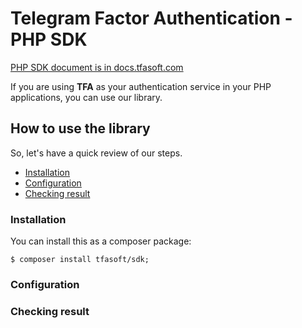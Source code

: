 # Telegram Factor Authentication - PHP SDK

[PHP SDK document is in docs.tfasoft.com](https://docs.amirhossein.info/sdks/php)

If you are using **TFA** as your authentication service in your PHP applications, you can use our library.

## How to use the library

So, let's have a quick review of our steps.

- [Installation](#installation)
- [Configuration](#configuration)
- [Checking result](#checking-result)

### Installation

You can install this as a composer package:

```shell
$ composer install tfasoft/sdk;
```

### Configuration

### Checking result
